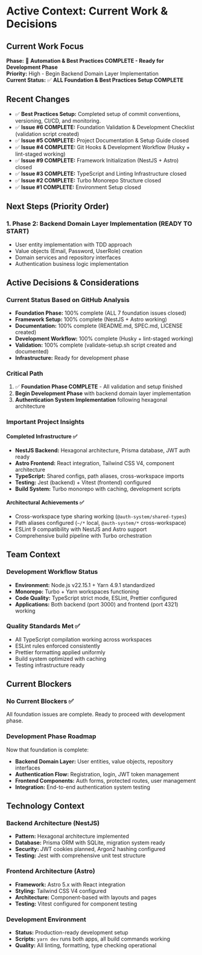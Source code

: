 # Active Context: Current Work & Decisions

## Current Work Focus

**Phase:** 🎉 **Automation & Best Practices COMPLETE - Ready for Development Phase**  
**Priority:** High - Begin Backend Domain Layer Implementation  
**Current Status:** ✅ **ALL Foundation & Best Practices Setup COMPLETE**

## Recent Changes

- ✅ **Best Practices Setup:** Completed setup of commit conventions, versioning, CI/CD, and
  monitoring.
- ✅ **Issue #6 COMPLETE:** Foundation Validation & Development Checklist (validation script
  created)
- ✅ **Issue #5 COMPLETE:** Project Documentation & Setup Guide closed
- ✅ **Issue #4 COMPLETE:** Git Hooks & Development Workflow (Husky + lint-staged working)
- ✅ **Issue #9 COMPLETE:** Framework Initialization (NestJS + Astro) closed
- ✅ **Issue #3 COMPLETE:** TypeScript and Linting Infrastructure closed
- ✅ **Issue #2 COMPLETE:** Turbo Monorepo Structure closed
- ✅ **Issue #1 COMPLETE:** Environment Setup closed

## Next Steps (Priority Order)

### 1. **Phase 2: Backend Domain Layer Implementation** (READY TO START)

- User entity implementation with TDD approach
- Value objects (Email, Password, UserRole) creation
- Domain services and repository interfaces
- Authentication business logic implementation

## Active Decisions & Considerations

### Current Status Based on GitHub Analysis

- **Foundation Phase:** 100% complete (ALL 7 foundation issues closed)
- **Framework Setup:** 100% complete (NestJS + Astro working)
- **Documentation:** 100% complete (README.md, SPEC.md, LICENSE created)
- **Development Workflow:** 100% complete (Husky + lint-staged working)
- **Validation:** 100% complete (validate-setup.sh script created and documented)
- **Infrastructure:** Ready for development phase

### Critical Path

1. ✅ **Foundation Phase COMPLETE** - All validation and setup finished
2. **Begin Development Phase** with backend domain layer implementation
3. **Authentication System Implementation** following hexagonal architecture

### Important Project Insights

#### Completed Infrastructure ✅

- **NestJS Backend:** Hexagonal architecture, Prisma database, JWT auth ready
- **Astro Frontend:** React integration, Tailwind CSS V4, component architecture
- **TypeScript:** Shared configs, path aliases, cross-workspace imports
- **Testing:** Jest (backend) + Vitest (frontend) configured
- **Build System:** Turbo monorepo with caching, development scripts

#### Architectural Achievements ✅

- Cross-workspace type sharing working (`@auth-system/shared-types`)
- Path aliases configured (`~/*` local, `@auth-system/*` cross-workspace)
- ESLint 9 compatibility with NestJS and Astro support
- Comprehensive build pipeline with Turbo orchestration

## Team Context

### Development Workflow Status

- **Environment:** Node.js v22.15.1 + Yarn 4.9.1 standardized
- **Monorepo:** Turbo + Yarn workspaces functioning
- **Code Quality:** TypeScript strict mode, ESLint, Prettier configured
- **Applications:** Both backend (port 3000) and frontend (port 4321) working

### Quality Standards Met ✅

- All TypeScript compilation working across workspaces
- ESLint rules enforced consistently
- Prettier formatting applied uniformly
- Build system optimized with caching
- Testing infrastructure ready

## Current Blockers

### No Current Blockers ✅

All foundation issues are complete. Ready to proceed with development phase.

### Development Phase Roadmap

Now that foundation is complete:

- **Backend Domain Layer:** User entities, value objects, repository interfaces
- **Authentication Flow:** Registration, login, JWT token management
- **Frontend Components:** Auth forms, protected routes, user management
- **Integration:** End-to-end authentication system testing

## Technology Context

### Backend Architecture (NestJS)

- **Pattern:** Hexagonal architecture implemented
- **Database:** Prisma ORM with SQLite, migration system ready
- **Security:** JWT cookies planned, Argon2 hashing configured
- **Testing:** Jest with comprehensive unit test structure

### Frontend Architecture (Astro)

- **Framework:** Astro 5.x with React integration
- **Styling:** Tailwind CSS V4 configured
- **Architecture:** Component-based with layouts and pages
- **Testing:** Vitest configured for component testing

### Development Environment

- **Status:** Production-ready development setup
- **Scripts:** `yarn dev` runs both apps, all build commands working
- **Quality:** All linting, formatting, type checking operational
